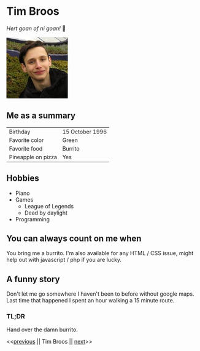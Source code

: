 # Tim Broos
*Hert goan of ni goan!* :metal:

![photo](/pic.jpg)

## Me as a summary
|||
|-|-|
Birthday | 15 October 1996
Favorite color | Green
Favorite food | Burrito
Pineapple on pizza | Yes

## Hobbies
* Piano
* Games
  * League of Legends
  * Dead by daylight
* Programming

## You can always count on me when
You bring me a burrito. I'm also available for any HTML / CSS issue, might help out with javascript / php if you are lucky.

## A funny story
Don't let me go somewhere I haven't been to before without google maps. Last time that happened I spent an hour walking a 15 minute route.

### TL;DR
Hand over the damn burrito.

<<[previous](https://github.com/Manny-Apsel/challenge-repository-Manny/blob/master/README.md) || Tim Broos || [next](https://github.com/infocoms/challenge-markdown#kevin-comyn)>>
